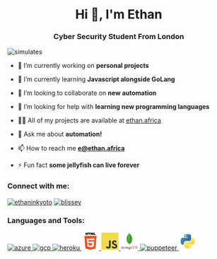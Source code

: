 <h1 align="center">Hi 👋, I'm Ethan</h1>
<h3 align="center">Cyber Security Student From London</h3>

<p align="left"> <img src="https://komarev.com/ghpvc/?username=simulates&label=Profile%20views&color=0e75b6&style=flat" alt="simulates" /> </p>

- 🔭 I’m currently working on **personal projects**

- 🌱 I’m currently learning **Javascript alongside GoLang**

- 👯 I’m looking to collaborate on **new automation**

- 🤝 I’m looking for help with **learning new programming languages**

- 👨‍💻 All of my projects are available at [ethan.africa](ethan.africa)

- 💬 Ask me about **automation!**

- 📫 How to reach me **e@ethan.africa**

- ⚡ Fun fact **some jellyfish can live forever**

<h3 align="left">Connect with me:</h3>
<p align="left">
<a href="https://twitter.com/ethaninkyoto" target="blank"><img align="center" src="https://raw.githubusercontent.com/rahuldkjain/github-profile-readme-generator/master/src/images/icons/Social/twitter.svg" alt="ethaninkyoto" height="30" width="40" /></a>
<a href="https://instagram.com/blissey" target="blank"><img align="center" src="https://raw.githubusercontent.com/rahuldkjain/github-profile-readme-generator/master/src/images/icons/Social/instagram.svg" alt="blissey" height="30" width="40" /></a>
</p>

<h3 align="left">Languages and Tools:</h3>
<p align="left"> <a href="https://azure.microsoft.com/en-in/" target="_blank" rel="noreferrer"> <img src="https://www.vectorlogo.zone/logos/microsoft_azure/microsoft_azure-icon.svg" alt="azure" width="40" height="40"/> </a> <a href="https://cloud.google.com" target="_blank" rel="noreferrer"> <img src="https://www.vectorlogo.zone/logos/google_cloud/google_cloud-icon.svg" alt="gcp" width="40" height="40"/> </a> <a href="https://heroku.com" target="_blank" rel="noreferrer"> <img src="https://www.vectorlogo.zone/logos/heroku/heroku-icon.svg" alt="heroku" width="40" height="40"/> </a> <a href="https://www.w3.org/html/" target="_blank" rel="noreferrer"> <img src="https://raw.githubusercontent.com/devicons/devicon/master/icons/html5/html5-original-wordmark.svg" alt="html5" width="40" height="40"/> </a> <a href="https://developer.mozilla.org/en-US/docs/Web/JavaScript" target="_blank" rel="noreferrer"> <img src="https://raw.githubusercontent.com/devicons/devicon/master/icons/javascript/javascript-original.svg" alt="javascript" width="40" height="40"/> </a> <a href="https://www.mongodb.com/" target="_blank" rel="noreferrer"> <img src="https://raw.githubusercontent.com/devicons/devicon/master/icons/mongodb/mongodb-original-wordmark.svg" alt="mongodb" width="40" height="40"/> </a> <a href="https://github.com/puppeteer/puppeteer" target="_blank" rel="noreferrer"> <img src="https://www.vectorlogo.zone/logos/pptrdev/pptrdev-official.svg" alt="puppeteer" width="40" height="40"/> </a> <a href="https://www.python.org" target="_blank" rel="noreferrer"> <img src="https://raw.githubusercontent.com/devicons/devicon/master/icons/python/python-original.svg" alt="python" width="40" height="40"/> </a> </p>
